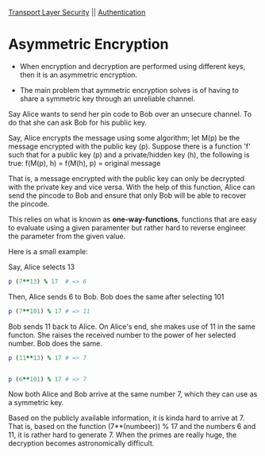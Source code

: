[Transport Layer Security](transport_layer_security.md)  || [Authentication](authentication.md)

# Asymmetric Encryption

* When encryption and decryption are performed using different keys, then it is an asymmetric encryption.

* The main problem that aymmetric encryption solves is of having to share a symmetric key through an unreliable channel. 

Say Alice wants to send her pin code to Bob over an unsecure channel. To do that she can ask Bob for his public key. 

Say, Alice encrypts the message using some algorithm; let M(p) be the message encrypted with the public key (p). Suppose there is a function 'f' such that for a public key (p) and a private/hidden key (h), the following is true:
    f(M(p), h) = f(M(h), p) = original message

That is, a message encrypted with the public key can only be decrypted with the private key and vice versa. With the help of this function, Alice can send the pincode to Bob and ensure that only Bob will be able to recover the pincode.

This relies on what is known as __one-way-functions__, functions that are easy to evaluate using a given paramenter but rather hard to reverse engineer the parameter from the given value. 

Here is a small example:

Say, Alice selects 13
```ruby
p (7**13) % 17  # => 6
```
Then, Alice sends 6 to Bob. Bob does the same after selecting 101

```ruby
p (7**101) % 17 # => 11
```

Bob sends 11 back to Alice. On Alice's end, she makes use of 11 in the same functon. She raises the received number to the power of her selected number. Bob does the same.

```ruby
p (11**13) % 17 # => 7 


p (6**101) % 17 # => 7
```

Now both Alice and Bob arrive at the same number 7, which they can use as a symmetric key.

Based on the publicly available information, it is kinda hard to arrive at 7. That is, based on the function (7**(numbeer)) % 17 and the numbers 6 and 11, it is rather hard to generate 7. When the primes are really huge, the decryption becomes astronomically difficult. 
